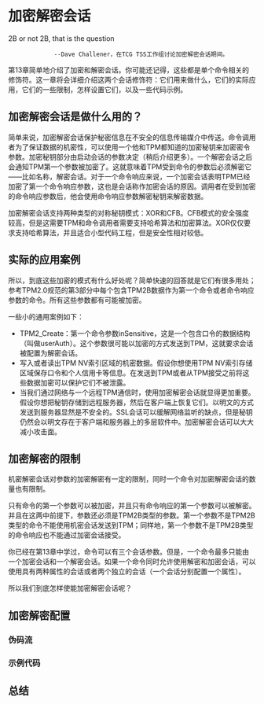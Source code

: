 # 加密解密会话
2B or not 2B, that is the question
                                
				 --Dave Challener，在TCG TSS工作组讨论加密解密会话期间。

第13章简单地介绍了加密和解密会话。你可能还记得，这些都是单个命令相关的修饰符。这一章将会详细介绍这两个会话修饰符：它们用来做什么，它们的实际应用，它们的一些限制，怎样设置它们，以及一些代码示例。

## 加密解密会话是做什么用的？
简单来说，加密解密会话保护秘密信息在不安全的信息传输媒介中传送。命令调用者为了保证数据的机密性，可以使用一个他和TPM都知道的加密秘钥来加密密令参数。加密秘钥部分由启动会话的参数决定（稍后介绍更多）。一个解密会话之后会通知TPM第一个参数被加密了。这就意味着TPM受到命令的参数后必须解密它——比如名称，解密会话。对于一个命令响应来说，一个加密会话表明TPM已经加密了第一个命令响应参数，这也是会话称作加密会话的原因。调用者在受到加密的命令响应参数后，他会使用命令响应参数解密秘钥来解密数据。

加密解密会话支持两种类型的对称秘钥模式：XOR和CFB。CFB模式的安全强度较高，但是这需要TPM和命令调用者需要支持哈希算法和加密算法。XOR仅仅要求支持哈希算法，并且适合小型代码工程，但是安全性相对较低。

## 实际的应用案例
所以，到底这些加密的模式有什么好处呢？简单快速的回答就是它们有很多用处；参考TPM2.0规范的第3部分中每个包含TPM2B数据作为第一个命令或者命令响应参数的命令。所有这些参数都有可能被加密。

一些小的通用案例如下：
* TPM2_Create：第一个命令参数inSensitive，这是一个包含口令的数据结构（叫做userAuth）。这个参数很可能以加密的方式发送到TPM，这就要求会话被配置为解密会话。
* 写入或者读出TPM NV索引区域的机密数据。假设你想使用TPM NV索引存储区域保存口令和个人信用卡等信息。在发送到TPM或者从TPM接受之前将这些数据加密可以保护它们不被泄露。
* 当我们通过网络与一个远程TPM通信时，使用加密解密会话就显得更加重要。假设你想把秘钥存储到远程服务器，然后在客户端上恢复它们。以明文的方式发送到服务器显然是不安全的。SSL会话可以缓解网络监听的缺点，但是秘钥仍然会以明文存在于客户端和服务器上的多层软件中。加密解密会话可以大大减小攻击面。

## 加密解密的限制
机密解密会话对参数的加密解密有一定的限制，同时一个命令对加密解密会话的数量也有限制。

只有命令的第一个参数可以被加密，并且只有命令响应的第一个参数可以被解密。并且在这两中前提下，参数还必须是TPM2B类型的参数。第一个参数不是TPM2B类型的命令不能使用机密会话发送到TPM；同样地，第一个参数不是TPM2B类型的命令响应也不能通过加密会话接受。

你已经在第13章中学过，命令可以有三个会话参数。但是，一个命令最多只能由一个加密会话和一个解密会话。如果一个命令同时允许使用解密和加密会话，可以使用具有两种属性的会话或者两个独立的会话（一个会话分别配置一个属性）。

所以我们到底怎样使能加密解密会话呢？

## 加密解密配置
### 伪码流
### 示例代码
## 总结
